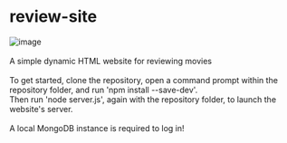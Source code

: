# review-site
![image](https://user-images.githubusercontent.com/46112489/164874321-f005327f-900a-4143-b3d4-beb19113f6d1.png)
<br><br>
A simple dynamic HTML website for reviewing movies
<br><bR>
To get started, clone the repository, open a command prompt within the repository folder, and run 'npm install --save-dev'.
<br>
Then run 'node server.js', again with the repository folder, to launch the website's server.
<br><br>
A local MongoDB instance is required to log in!

